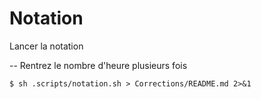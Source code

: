 # Notation

Lancer la notation 

 -- Rentrez le nombre d'heure plusieurs fois

```
$ sh .scripts/notation.sh > Corrections/README.md 2>&1
```
